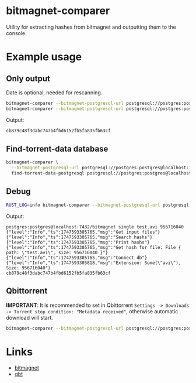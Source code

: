 # bitmagnet-comparer
Utility for extracting hashes from bitmagnet and outputting them to the console. 

# Example usage
## Only output
Date is optional, needed for rescanning.
```sh
bitmagnet-comparer --bitmagnet-postgresql-url postgresql://postgres:postgres@localhost:7432/bitmagnet single test.avi 956716040
bitmagnet-comparer --bitmagnet-postgresql-url postgresql://postgres:postgres@localhost:7432/bitmagnet single test.avi 956716040 2025-12-10T00:00:00+03:00
```

Output:
```sh
cb879c48f3dabc747b4fbd6152fb5fa835fb63cf
```

## Find-torrent-data database
```sh
bitmagnet-comparer \
  --bitmagnet-postgresql-url postgresql://postgres:postgres@localhost:7432/bitmagnet \
  find-torrent-data-postgresql postgresql://postgres:postgres@localhost:7432/find_torrent_data
```

## Debug
```sh
RUST_LOG=info bitmagnet-comparer --bitmagnet-postgresql-url postgresql://postgres:postgres@localhost:7432/bitmagnet single test.avi 956716040
```

Output:
```
postgres:postgres@localhost:7432/bitmagnet single test.avi 956716040
{"level":"Info","ts":1747593305765,"msg":"Get input files"}
{"level":"Info","ts":1747593305765,"msg":"Search hashs"}
{"level":"Info","ts":1747593305765,"msg":"Print hashs"}
{"level":"Info","ts":1747593305765,"msg":"Get hash for file: File { path: \"test.avi\", size: 956716040 }"}
{"level":"Info","ts":1747593305765,"msg":"Connect db"}
{"level":"Info","ts":1747593305818,"msg":"Extension: Some(\"avi\"), Size: 956716040"}
cb879c48f3dabc747b4fbd6152fb5fa835fb63cf
```

## Qbittorrent
**IMPORTANT**: It is recommended to set in Qbittorrent `Settings -> Downloads -> Torrent stop condition: "Metadata received"`, otherwise automatic download will start.

```sh
bitmagnet-comparer --bitmagnet-postgresql-url postgresql://postgres:postgres@localhost:7432/bitmagnet single test.avi 956716040 | xargs -t -I {} qbt torrent add url --tag only-metadata --url http://localhost:8080 magnet:?xt=urn:btih:{}
```

# Links
* [bitmagnet](https://github.com/bitmagnet-io/bitmagnet)
* [qbt](https://github.com/fedarovich/qbittorrent-cli)
